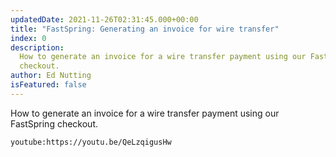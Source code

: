 ```yaml
---
updatedDate: 2021-11-26T02:31:45.000+00:00
title: "FastSpring: Generating an invoice for wire transfer"
index: 0
description:
  How to generate an invoice for a wire transfer payment using our FastSpring
  checkout.
author: Ed Nutting
isFeatured: false
---
```


How to generate an invoice for a wire transfer payment using our FastSpring checkout.

`youtube:https://youtu.be/QeLzqigusHw`
